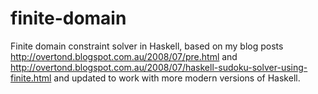 # finite-domain
Finite domain constraint solver in Haskell, based on my blog posts http://overtond.blogspot.com.au/2008/07/pre.html and http://overtond.blogspot.com.au/2008/07/haskell-sudoku-solver-using-finite.html and updated to work with more modern versions of Haskell.
